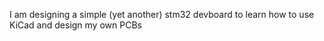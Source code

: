 I am designing a simple (yet another) stm32 devboard to learn how to use KiCad and design my own PCBs

